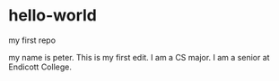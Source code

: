 # hello-world
my first repo

my name is peter. This is my first edit. I am a CS major. I am a senior at Endicott College.
